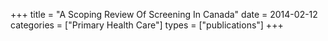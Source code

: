 +++
title = "A Scoping Review Of Screening In Canada"
date = 2014-02-12
categories = ["Primary Health Care"]
types = ["publications"]
+++
